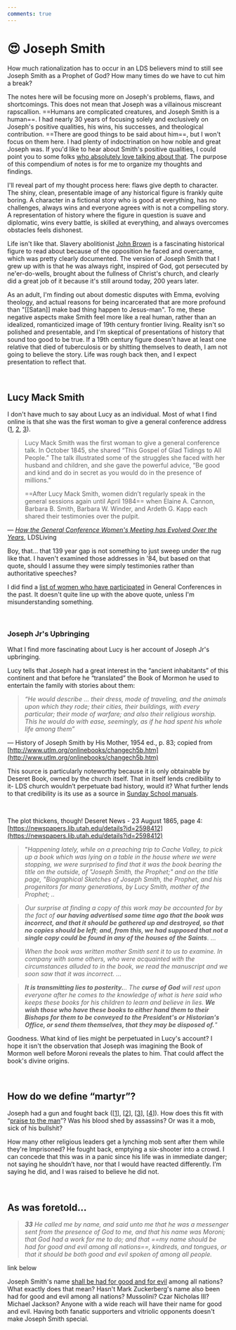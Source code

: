 ```yaml
---
comments: true
---
```

# 😍 Joseph Smith
How much rationalization has to occur in an LDS believers mind to still see Joseph Smith as a Prophet of God? How many times do we have to cut him a break?

The notes here will be focusing more on Joseph's problems, flaws, and shortcomings. This does not mean that Joseph was a villainous miscreant rapscallion. ==Humans are complicated creatures, and Joseph Smith is a human==. I had nearly 30 years of focusing solely and exclusively on Joseph's positive qualities, his wins, his successes, and theological contribution. ==There are good things to be said about him==, but I won't focus on them here. I had plenty of indoctrination on how noble and great Joseph was. If you'd like to hear about Smith's positive qualities, I could point you to some folks [who absolutely love talking about that](https://www.churchofjesuschrist.org/comeuntochrist/contact-us). The purpose of this compendium of notes is for me to organize my thoughts and findings.

I'll reveal part of my thought process here: flaws give depth to character. The shiny, clean, presentable image of any historical figure is frankly quite boring. A character in a fictional story who is good at everything, has no challenges, always wins and everyone agrees with is not a compelling story. A representation of history where the figure in question is suave and diplomatic, wins every battle, is skilled at everything, and always overcomes obstacles feels dishonest.

Life isn't like that. Slavery abolitionist [John Brown](https://en.wikipedia.org/wiki/John_Brown_(abolitionist)) is a fascinating historical figure to read about because of the opposition he faced and overcame, which was pretty clearly documented. The version of Joseph Smith that I grew up with is that he was always right, inspired of God, got persecuted by ne'er-do-wells, brought about the fullness of Christ's church, and clearly did a great job of it because it's still around today, 200 years later. 

As an adult, I'm finding out about domestic disputes with Emma, evolving theology, and actual reasons for being incarcerated that are more profound than "[[Satan]] make bad thing happen to Jesus-man". To me, these negative aspects make Smith feel more like a real human, rather than an idealized, romanticized image of 19th century frontier living. Reality isn't so polished and presentable, and I'm skeptical of presentations of history that sound too good to be true. If a 19th century figure doesn't have at least one relative that died of tuberculosis or by shitting themselves to death, I am not going to believe the story. Life was rough back then, and I expect presentation to reflect that.

&nbsp;

## Lucy Mack Smith
I don't have much to say about Lucy as an individual. Most of what I find online is that she was the first woman to give a general conference address ([1](https://www.ldsliving.com/the-first-time-a-woman-spoke-in-general-conference-lucy-mack-smiths-powerful-talk-from-1845/s/84948), [2](https://www.churchhistorianspress.org/at-the-pulpit/part-1/chapter-5?lang=eng), [3](https://www.churchofjesuschrist.org/church/news/womens-voices-past-and-present-impact-general-conference-and-the-church-for-good?lang=eng)). 

> Lucy Mack Smith was the first woman to give a general conference talk. In October 1845, she shared “This Gospel of Glad Tidings to All People.” The talk illustrated some of the struggles she faced with her husband and children, and she gave the powerful advice, “Be good and kind and do in secret as you would do in the presence of millions.”
>
> ==After Lucy Mack Smith, women didn’t regularly speak in the general sessions again until April 1984== when Elaine A. Cannon, Barbara B. Smith, Barbara W. Winder, and Ardeth G. Kapp each shared their testimonies over the pulpit.

— *[How the General Conference Women's Meeting has Evolved Over the Years](https://www.ldsliving.com/how-the-general-conference-womens-meeting-has-evolved-over-the-years/s/89366)*, LDSLiving

Boy, that... that 139 year gap is not something to just sweep under the rug like that. I haven't examined those addresses in '84, but based on that quote, should I assume they were simply testimonies rather than authoritative speeches?

I did find a [list of women who have participated](https://www.churchhistorianspress.org/at-the-pulpit/reference/appendix?lang=eng) in General Conferences in the past. It doesn't quite line up with the above quote, unless I'm misunderstanding something.

&nbsp;

### Joseph Jr's Upbringing
What I find more fascinating about Lucy is her account of Joseph Jr's upbringing.

Lucy tells that Joseph had a great interest in the “ancient inhabitants” of this continent and that before he “translated” the Book of Mormon he used to entertain the family with stories about them:

> _“He would describe … their dress, mode of traveling, and the animals upon which they rode; their cities, their buildings, with every particular; their mode of warfare; and also their religious worship. This he would do with ease, seemingly, as if he had spent his whole life among them”_

— History of Joseph Smith by His Mother, 1954 ed., p. 83; copied from [http://www.utlm.org/onlinebooks/changech5b.htm](http://www.utlm.org/onlinebooks/changech5b.htm)

This source is particularly noteworthy because it is only obtainable by Deseret Book, owned by the church itself. That in itself lends credibility to it- LDS church wouldn’t perpetuate bad history, would it? What further lends to that credibility is its use as a source in [Sunday School manuals](https://www.churchofjesuschrist.org/manual/the-pearl-of-great-price-student-manual/joseph-smith-history?lang=eng).

&nbsp;

The plot thickens, though!
Deseret News - 23 August 1865, page 4: [https://newspapers.lib.utah.edu/details?id=2598412](https://newspapers.lib.utah.edu/details?id=2598412)

>"_Happening lately, while on a preaching trip to Cache Valley, to pick up a book which was lying on a table in the house where we were stopping, we were surprised to find that it was the book bearing the title on the outside, of "Joseph Smith, the Prophet;" and on the title page, "Biographical Sketches of Joseph Smith, the Prophet, and his progenitors for many generations, by Lucy Smith, mother of the Prophet; .._

>_Our surprise at finding a copy of this work may be accounted for by the fact of_ **_our having advertised some time ago that the book was incorrect, and that it should be gathered up and destroyed, so that no copies should be left_**; **_and, from this, we had supposed that not a single copy could be found in any of the houses of the Saints_**. ...

>_When the book was written mother Smith sent it to us to examine. In company with some others, who were acquainted with the circumstances alluded to in the book, we read the manuscript and we soon saw that it was incorrect. ..._

>**_It is transmitting lies to posterity._**_.. The_ **_curse of God_** _will rest upon everyone after he comes to the knowledge of what is here said who keeps these books for his children to learn and believe in lies._ **_We wish those who have these books to either hand them to their Bishops for them to be conveyed to the President's or Historian's Office, or send them themselves, that they may be disposed of._**_"_

Goodness. What kind of lies might be perpetuated in Lucy's account? I hope it isn't the observation that Joseph was imagining the Book of Mormon well before Moroni reveals the plates to him. That could affect the book's divine origins.

&nbsp;

## How do we define “martyr”?
Joseph had a gun and fought back ([[1](https://books.google.ca/books?id=EXjTCwAAQBAJ&pg=PA59#v=onepage&q&f=false)], [[2](https://fairlatterdaysaints.org/answers/Joseph_Smith_fired_a_gun_at_Carthage_Jail)], [[3](https://en.wikipedia.org/wiki/Killing_of_Joseph_Smith#Incarceration_at_Carthage_Jail)], [[4](https://www.deseret.com/faith/2021/4/1/22358412/11-fascinating-images-of-latter-day-saint-artifacts/)]). How does this fit with “[praise to the man](https://www.churchofjesuschrist.org/media/music/songs/praise-to-the-man?lang=eng)”? Was his blood shed by assassins? Or was it a mob, sick of his bullshit?

How many other religious leaders get a lynching mob sent after them while they're Imprisoned? He fought back, emptying a six-shooter into a crowd. I can concede that this was in a panic since his life was in immediate danger; not saying he shouldn’t have, nor that I would have reacted differently. I’m saying he did, and I was raised to believe he did not.

&nbsp;

## As was foretold...
> ***33** He called me by name, and said unto me that he was a messenger sent from the presence of God to me, and that his name was Moroni; that God had a work for me to do; and that ==my name should be had for good and evil among all nations==, kindreds, and tongues, or that it should be both good and evil spoken of among all people.*

link below

Joseph Smith's name [shall be had for good and for evil](https://www.churchofjesuschrist.org/study/scriptures/pgp/js-h/1?lang=eng&id=p33#p33) among all nations? What exactly does that mean? Hasn't Mark Zuckerberg's name also been had for good and evil among all nations? Mussolini? Czar Nicholas III? Michael Jackson? Anyone with a wide reach will have their name for good and evil. Having both fanatic supporters and vitriolic opponents doesn't make Joseph Smith special.